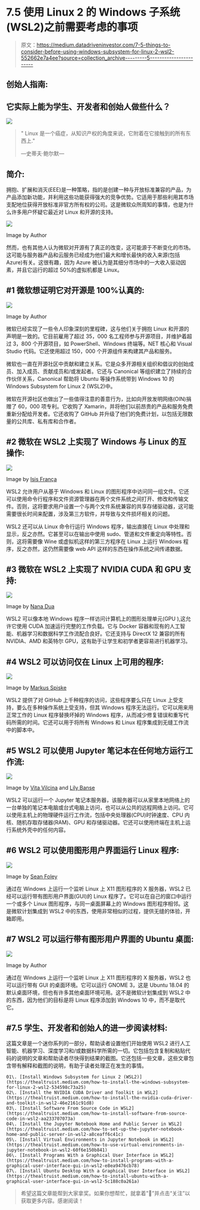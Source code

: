# 7.5 使用 Linux 2 的 Windows 子系统(WSL2)之前需要考虑的事项

> 原文：<https://medium.datadriveninvestor.com/7-5-things-to-consider-before-using-windows-subsystem-for-linux-2-wsl2-552662e7a4ee?source=collection_archive---------5----------------------->

## 创始人指南:

## 它实际上能为学生、开发者和创始人做些什么？

![](img/9c761479288b0fb849f9a74f24dcb12e.png)

> " Linux 是一个癌症，从知识产权的角度来说，它附着在它接触到的所有东西上."
> 
> —史蒂夫·鲍尔默—

## 简介:

拥抱、扩展和消灭(EEE)是一种策略，指的是创建一种与开放标准兼容的产品，为产品添加新功能，并利用这些功能获得强大的竞争优势。它适用于那些利用其市场支配地位获得开放标准非官方所有权的公司。这是微软众所周知的事情，也是为什么许多用户怀疑它最近对 Linux 和开源的支持。

![](img/37338f0c973b85e4182243375b726fe8.png)

Image by Author

然而，也有其他人认为微软对开源有了真正的改变，这可能源于不断变化的市场。这可能与服务器产品和云服务已经成为他们最大和增长最快的收入来源(包括 Azure)有关。这很有趣，因为 Azure 被认为是其细分市场中的一大收入驱动因素，并且它运行的超过 50%的虚拟机都是 Linux。

## #1 微软想证明它对开源是 100%认真的:

![](img/c0d2c22066b7c2cba8e335b68fc0ad88.png)

Image by Author

微软已经实现了一些令人印象深刻的里程碑，这与他们关于拥抱 Linux 和开源的声明是一致的。它目前雇用了超过 35，000 名工程师参与开源项目，并维护着超过 3，800 个开源项目，如 PowerShell、Windows 终端等。NET 核心和 Visual Studio 代码。它还使用超过 150，000 个开源组件来构建其产品和服务。

微软也一直在开源社区中贡献和建立关系。它是众多开源相关组织和倡议的创始成员、加入成员、贡献成员和/或发起者。它还与 Canonical 等组织建立了持续的合作伙伴关系，Canonical 帮助将 Ubuntu 等操作系统带到 Windows 10 的 Windows Subsystem for Linux 2 (WSL2)中。

微软在开源社区也做出了一些值得注意的善意行为，比如向开放发明网络(OIN)捐赠了 60，000 项专利。它收购了 Xamarin，并将他们以前昂贵的产品和服务免费重新分配给开发者。它还收购了 GitHub 并升级了他们的免费计划，以包括无限数量的公共库、私有库和合作者。

## #2 微软在 WSL2 上实现了 Windows 与 Linux 的互操作:

![](img/964b5f4f5bd0c7a66c1c0b399dfff773.png)

Image by [Isis França](https://unsplash.com/photos/hsPFuudRg5I)

WSL2 允许用户从基于 Windows 和 Linux 的图形程序中访问同一组文件。它还可以使用命令行程序和文件资源管理器在两个文件系统之间打开、修改和传输文件。否则，这将要求用户设置一个与两个文件系统兼容的共享存储驱动器，这可能需要很长时间来配置，涉及第三方软件，并导致与文件损坏相关的问题。

WSL2 还可以从 Linux 命令行运行 Windows 程序，输出直接在 Linux 中处理和显示，反之亦然。它甚至可以在输出中使用 sudo、管道和文件重定向等特性。否则，这将需要像 Wine 或虚拟机这样的第三方程序在 Linux 上运行 Windows 程序，反之亦然，这仍然需要像 web API 这样的东西在操作系统之间传递数据。

## #3 微软在 WSL2 上实现了 NVIDIA CUDA 和 GPU 支持:

![](img/aa6ef7737407e7610c88a6ab43d1f280.png)

Image by [Nana Dua](https://unsplash.com/photos/aVeKubCF-48)

WSL2 可以像本地 Windows 程序一样访问计算机上的图形处理单元(GPU ),这允许它使用 CUDA 加速运行完整的工作负载。它与 Docker 容器和现有的人工智能、机器学习和数据科学工作流配合良好。它还支持与 DirectX 12 兼容的所有 NVIDIA、AMD 和英特尔 GPU，这有助于让学生和初学者更容易进行机器学习。

## #4 WSL2 可以访问仅在 Linux 上可用的程序:

![](img/88a35b672459cde6a0a0c537daa0782c.png)

Image by [Markus Spiske](https://unsplash.com/photos/iar-afB0QQw)

WSL2 提供了对 GitHub 上千种程序的访问，这些程序要么只在 Linux 上受支持，要么在多种操作系统上受支持，但其 Windows 程序无法运行。它可以用来用正常工作的 Linux 程序替换坏掉的 Windows 程序，从而减少修复错误和重写代码所需的时间。它还可以用于将所有 Windows 和 Linux 程序集成到无缝工作流中的脚本中。

## #5 WSL2 可以使用 Jupyter 笔记本在任何地方运行工作流:

![](img/a925cc8f5b116983f3ec890129cc8783.png)

Image by [Vita Vilcina](https://unsplash.com/photos/KtOid0FLjqU) and [Lily Banse](https://unsplash.com/photos/mjXf6po0TWs)

WSL2 可以运行一个 Jupyter 笔记本服务器，该服务器可以从家里本地网络上的一台单独的笔记本电脑或台式电脑上访问，也可以从公共的远程网络上访问。它可以使用主机上的物理硬件运行工作流，包括中央处理器(CPU)时钟速度、CPU 内核、随机存取存储器(RAM)、GPU 和存储驱动器。它还可以使用终端在主机上运行系统外壳中的任何内容。

## #6 WSL2 可以使用图形用户界面运行 Linux 程序:

![](img/855fca0c9766afd4ed670b5abf4755f6.png)

Image by [Sean Foley](https://unsplash.com/photos/kMpbE_-jCeI)

通过在 Windows 上运行一个监听 Linux 上 X11 图形程序的 X 服务器，WSL2 已经可以运行带有图形用户界面(GUI)的 Linux 程序了。它可以在自己的窗口中运行一个或多个 Linux 图形程序，与同一桌面屏幕上的 Windows 图形程序相邻。这是微软计划集成到 WSL2 中的东西，使用非常相似的过程，提供无缝的体验，开箱即用。

## #7 WSL2 可以运行带有图形用户界面的 Ubuntu 桌面:

![](img/ffb1622858d69550d4bb580bdaeaa026.png)

Image by Author

通过在 Windows 上运行一个监听 Linux 上 X11 图形程序的 X 服务器，WSL2 也可以运行带有 GUI 的桌面环境。它可以运行 GNOME 3，这是 Ubuntu 18.04 的默认桌面环境，但也有许多其他桌面环境可用。这不是微软计划集成到 WSL2 中的东西，因为他们的目标是将 Linux 程序添加到 Windows 10 中，而不是取代它。

## #7.5 学生、开发者和创始人的进一步阅读材料:

这篇文章是一个迷你系列的一部分，帮助读者设置他们开始使用 WSL2 进行人工智能、机器学习、深度学习和/或数据科学所需的一切。它包括包含复制和粘贴代码的说明的文章和帮助读者尽快得到结果的截图。它还包括一些文章，这些文章包含带有解释和截图的说明，有助于读者处理正在发生的事情。

```
01\. [Install Windows Subsystem for Linux 2 (WSL2)](https://thealtruist.medium.com/how-to-install-the-windows-subsystem-for-linux-2-wsl2-534598c73a25)
02\. [Install the NVIDIA CUDA Driver and Toolkit in WSL2](https://thealtruist.medium.com/how-to-install-the-nvidia-cuda-driver-and-toolkit-in-wsl2-46e2161c91d8)
03\. [Install Software From Source Code in WSL2](https://thealtruist.medium.com/how-to-install-software-from-source-code-in-wsl2-aa233707073a)
04\. [Install the Jupyter Notebook Home and Public Server in WSL2](https://thealtruist.medium.com/how-to-set-up-the-jupyter-notebook-home-and-public-server-in-wsl2-a8ceaff6c41c)
05\. [Install Virtual Environments in Jupyter Notebook in WSL2](https://thealtruist.medium.com/how-to-use-virtual-environments-in-jupyter-notebook-in-wsl2-60f6e150b841)
06\. [Install Programs With a Graphical User Interface in WSL2](https://thealtruist.medium.com/how-to-install-programs-with-a-graphical-user-interface-gui-in-wsl2-e8ea9476cb78)
07\. [Install Ubuntu Desktop With a Graphical User Interface in WSL2](https://thealtruist.medium.com/how-to-install-ubuntu-with-a-graphical-user-interface-gui-in-wsl2-5c188c0a261a)
```

> 希望这篇文章能帮到大家拿奖。如果你想帮忙，就拿着"👋”并点击“关注”以获取更多内容。感谢阅读！